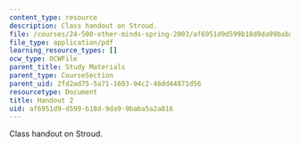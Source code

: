 ```yaml
---
content_type: resource
description: Class handout on Stroud.
file: /courses/24-500-other-minds-spring-2003/af6951d9d599b18d9da99baba5a2a816_h2_24500s03.pdf
file_type: application/pdf
learning_resource_types: []
ocw_type: OCWFile
parent_title: Study Materials
parent_type: CourseSection
parent_uid: 2fd2ad75-5a71-1603-94c2-46dd44871d56
resourcetype: Document
title: Handout 2
uid: af6951d9-d599-b18d-9da9-9baba5a2a816
---
```

Class handout on Stroud.

